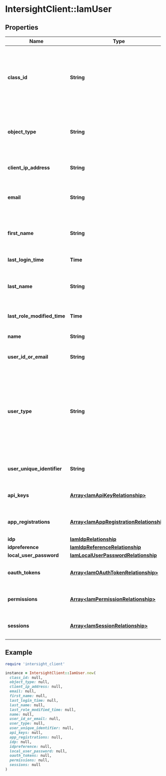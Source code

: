 # IntersightClient::IamUser

## Properties

| Name | Type | Description | Notes |
| ---- | ---- | ----------- | ----- |
| **class_id** | **String** | The fully-qualified name of the instantiated, concrete type. This property is used as a discriminator to identify the type of the payload when marshaling and unmarshaling data. | [default to &#39;iam.User&#39;] |
| **object_type** | **String** | The fully-qualified name of the instantiated, concrete type. The value should be the same as the &#39;ClassId&#39; property. | [default to &#39;iam.User&#39;] |
| **client_ip_address** | **String** | IP address from which the user last logged in to Intersight. | [optional][readonly] |
| **email** | **String** | Email of the user. Users are added to Intersight using the email configured in the IdP. | [optional] |
| **first_name** | **String** | First name of the user. This field is populated from the IdP attributes received after authentication. | [optional][readonly] |
| **last_login_time** | **Time** | Last successful login time for user. | [optional][readonly] |
| **last_name** | **String** | Last name of the user. This field is populated from the IdP attributes received after authentication. | [optional][readonly] |
| **last_role_modified_time** | **Time** | Last role modification time for user. | [optional][readonly] |
| **name** | **String** | Name as configured in the IdP. | [optional][readonly] |
| **user_id_or_email** | **String** | UserID or email as configured in the IdP. | [optional] |
| **user_type** | **String** | Type of the User. If a user is added manually by specifying the email address, or has logged in using groups, based on the IdP attributes received during authentication. If added manually, the user type will be static, otherwise dynamic. | [optional][readonly] |
| **user_unique_identifier** | **String** | Unique id of the user used by the identity provider to store the user. | [optional][readonly] |
| **api_keys** | [**Array&lt;IamApiKeyRelationship&gt;**](IamApiKeyRelationship.md) | An array of relationships to iamApiKey resources. | [optional][readonly] |
| **app_registrations** | [**Array&lt;IamAppRegistrationRelationship&gt;**](IamAppRegistrationRelationship.md) | An array of relationships to iamAppRegistration resources. | [optional][readonly] |
| **idp** | [**IamIdpRelationship**](IamIdpRelationship.md) |  | [optional] |
| **idpreference** | [**IamIdpReferenceRelationship**](IamIdpReferenceRelationship.md) |  | [optional] |
| **local_user_password** | [**IamLocalUserPasswordRelationship**](IamLocalUserPasswordRelationship.md) |  | [optional] |
| **oauth_tokens** | [**Array&lt;IamOAuthTokenRelationship&gt;**](IamOAuthTokenRelationship.md) | An array of relationships to iamOAuthToken resources. | [optional][readonly] |
| **permissions** | [**Array&lt;IamPermissionRelationship&gt;**](IamPermissionRelationship.md) | An array of relationships to iamPermission resources. | [optional] |
| **sessions** | [**Array&lt;IamSessionRelationship&gt;**](IamSessionRelationship.md) | An array of relationships to iamSession resources. | [optional][readonly] |

## Example

```ruby
require 'intersight_client'

instance = IntersightClient::IamUser.new(
  class_id: null,
  object_type: null,
  client_ip_address: null,
  email: null,
  first_name: null,
  last_login_time: null,
  last_name: null,
  last_role_modified_time: null,
  name: null,
  user_id_or_email: null,
  user_type: null,
  user_unique_identifier: null,
  api_keys: null,
  app_registrations: null,
  idp: null,
  idpreference: null,
  local_user_password: null,
  oauth_tokens: null,
  permissions: null,
  sessions: null
)
```

